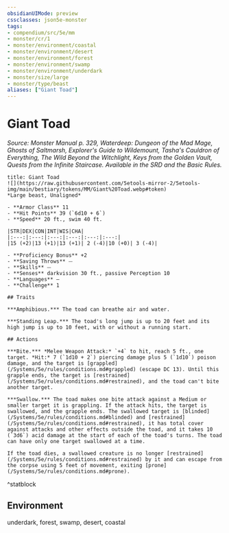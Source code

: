 ```yaml
---
obsidianUIMode: preview
cssclasses: json5e-monster
tags:
- compendium/src/5e/mm
- monster/cr/1
- monster/environment/coastal
- monster/environment/desert
- monster/environment/forest
- monster/environment/swamp
- monster/environment/underdark
- monster/size/large
- monster/type/beast
aliases: ["Giant Toad"]
---
```

# Giant Toad
*Source: Monster Manual p. 329, Waterdeep: Dungeon of the Mad Mage, Ghosts of Saltmarsh, Explorer's Guide to Wildemount, Tasha's Cauldron of Everything, The Wild Beyond the Witchlight, Keys from the Golden Vault, Quests from the Infinite Staircase. Available in the SRD and the Basic Rules.*  

```ad-statblock
title: Giant Toad
![](https://raw.githubusercontent.com/5etools-mirror-2/5etools-img/main/bestiary/tokens/MM/Giant%20Toad.webp#token)
*Large beast, Unaligned*

- **Armor Class** 11
- **Hit Points** 39 (`6d10 + 6`)
- **Speed** 20 ft., swim 40 ft.

|STR|DEX|CON|INT|WIS|CHA|
|:---:|:---:|:---:|:---:|:---:|:---:|
|15 (+2)|13 (+1)|13 (+1)| 2 (-4)|10 (+0)| 3 (-4)|

- **Proficiency Bonus** +2
- **Saving Throws** ⏤
- **Skills** ⏤
- **Senses** darkvision 30 ft., passive Perception 10
- **Languages** —
- **Challenge** 1

## Traits

***Amphibious.*** The toad can breathe air and water.

***Standing Leap.*** The toad's long jump is up to 20 feet and its high jump is up to 10 feet, with or without a running start.

## Actions

***Bite.*** *Melee Weapon Attack:* `+4` to hit, reach 5 ft., one target. *Hit:* 7 (`1d10 + 2`) piercing damage plus 5 (`1d10`) poison damage, and the target is [grappled](/Systems/5e/rules/conditions.md#grappled) (escape DC 13). Until this grapple ends, the target is [restrained](/Systems/5e/rules/conditions.md#restrained), and the toad can't bite another target.

***Swallow.*** The toad makes one bite attack against a Medium or smaller target it is grappling. If the attack hits, the target is swallowed, and the grapple ends. The swallowed target is [blinded](/Systems/5e/rules/conditions.md#blinded) and [restrained](/Systems/5e/rules/conditions.md#restrained), it has total cover against attacks and other effects outside the toad, and it takes 10 (`3d6`) acid damage at the start of each of the toad's turns. The toad can have only one target swallowed at a time.

If the toad dies, a swallowed creature is no longer [restrained](/Systems/5e/rules/conditions.md#restrained) by it and can escape from the corpse using 5 feet of movement, exiting [prone](/Systems/5e/rules/conditions.md#prone).
```
^statblock

## Environment

underdark, forest, swamp, desert, coastal